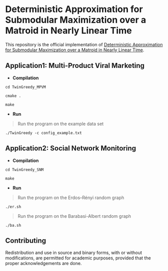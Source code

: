 
# Deterministic Approximation for Submodular Maximization over a Matroid in Nearly Linear Time

This repository is the official implementation of [Deterministic Approximation for Submodular Maximization over a Matroid in Nearly Linear Time](). 

## Application1: Multi-Product Viral Marketing

* **Compilation**

```setup
cd TwinGreedy_MPVM
```

```setup
cmake .
```

```setup
make
```

* **Run** 

> Run the program on the example data set

```setup
./TwinGreedy -c config_example.txt
```

## Application2: Social Network Monitoring

* **Compilation**

```setup
cd TwinGreedy_SNM
```

```setup
make
```

* **Run**

> Run the program on the Erdos–Rényi random graph

```setup
./er.sh
```

> Run the program on the Barabasi-Albert random graph

```setup
./ba.sh
```

## Contributing

Redistribution and use in source and binary forms, with or without modifications, are permitted for academic purposes, provided that the proper acknowledgements are done.
